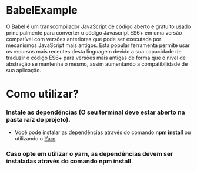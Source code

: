 # BabelExample
O Babel é um transcompilador JavaScript de código aberto e gratuito usado principalmente para converter o código Javascript ES6+ em uma versão compatível com versões anteriores que pode ser executada por mecanismos JavaScript mais antigos. Esta popular ferramenta permite usar os recursos mais recentes desta linguagem devido a sua capacidade de traduzir o código ES6+ para versões mais antigas de forma que o nível de abstração se mantenha o mesmo, assim aumentando a compatibilidade de sua aplicação.

# Como utilizar?
### Instale as dependências (O seu terminal deve estar aberto na pasta raíz do projeto). 
- Você pode instalar as dependências através do comando **npm install** ou utilizando o [Yarn](https://yarnpkg.com).

### Caso opte em utilizar o yarn, as dependências devem ser instaladas através do comando **npm install** 
